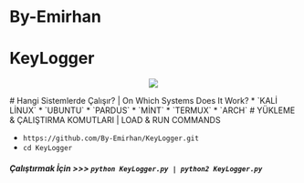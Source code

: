 # By-Emirhan
# KeyLogger
<p align="center">
  <img src=".resim/Resim.png">
</p>
# Hangi Sistemlerde Çalışır? | On Which Systems Does It Work?
* `KALİ LİNUX`
* `UBUNTU`
* `PARDUS`
* `MİNT`
* `TERMUX`
* `ARCH`
# YÜKLEME & ÇALIŞTIRMA KOMUTLARI | LOAD & RUN COMMANDS
  
* `https://github.com/By-Emirhan/KeyLogger.git`  
* `cd KeyLogger`

##### Çalıştırmak İçin >>> `python KeyLogger.py | python2 KeyLogger.py`

